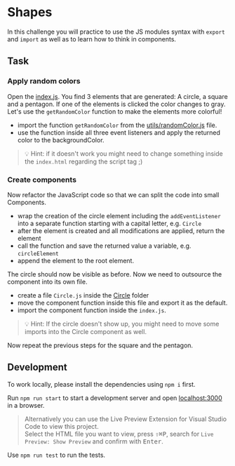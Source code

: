 # Shapes

In this challenge you will practice to use the JS modules syntax with `export` and `import` as well as to learn how to think in components.

## Task

### Apply random colors

Open the [index.js](./index.js). You find 3 elements that are generated: A circle, a square and a pentagon. If one of the elements is clicked the color changes to gray. Let's use the `getRandomColor` function to make the elements more colorful!

-   import the function `getRandomColor` from the [utils/randomColor.js](./utils/randomColor.js) file.
-   use the function inside all three event listeners and apply the returned color to the backgroundColor.

> 💡 Hint: if it doesn't work you might need to change something inside the `index.html` regarding the script tag ;)

### Create components

Now refactor the JavaScript code so that we can split the code into small Components.

-   wrap the creation of the circle element including the `addEventListener` into a separate function starting with a capital letter, e.g. `Circle`
-   after the element is created and all modifications are applied, return the element
-   call the function and save the returned value a variable, e.g. `circleElement`
-   append the element to the root element.

The circle should now be visible as before. Now we need to outsource the component into its own file.

-   create a file `Circle.js` inside the [Circle](./components/Circle) folder
-   move the component function inside this file and export it as the default.
-   import the component function inside the `index.js`.

> 💡 Hint: If the circle doesn't show up, you might need to move some imports into the Circle component as well.

Now repeat the previous steps for the square and the pentagon.

## Development

To work locally, please install the dependencies using `npm i` first.

Run `npm run start` to start a development server and open [localhost:3000](http://localhost:3000) in a browser.

> Alternatively you can use the Live Preview Extension for Visual Studio Code to view this project.  
> Select the HTML file you want to view, press <kbd>⇧</kbd><kbd>⌘</kbd><kbd>P</kbd>, search for `Live Preview: Show Preview` and confirm with <kbd>Enter</kbd>.

Use `npm run test` to run the tests.
